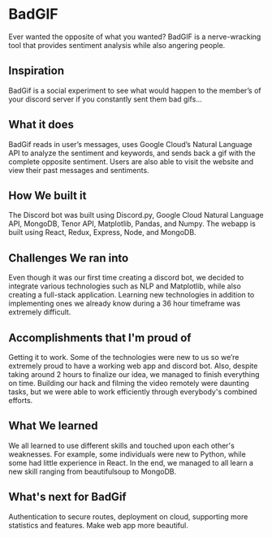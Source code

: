 # BadGIF
Ever wanted the opposite of what you wanted? BadGIF is a nerve-wracking tool that provides sentiment analysis while also angering people.

## Inspiration
BadGif is a social experiment to see what would happen to the member’s of your discord server if you constantly sent them bad gifs...

## What it does
BadGif reads in user’s messages, uses Google Cloud’s Natural Language API to analyze the sentiment and keywords, and sends back a gif with the complete opposite sentiment. Users are also able to visit the website and view their past messages and sentiments.

## How We built it
The Discord bot was built using Discord.py, Google Cloud Natural Language API, MongoDB, Tenor API, Matplotlib, Pandas, and Numpy. The webapp is built using React, Redux, Express, Node, and MongoDB.

## Challenges We ran into
Even though it was our first time creating a discord bot, we decided to integrate various technologies such as NLP and Matplotlib, while also creating a full-stack application. Learning new technologies in addition to implementing ones we already know during a 36 hour timeframe was extremely difficult.

## Accomplishments that I'm proud of
Getting it to work. Some of the technologies were new to us so we’re extremely proud to have a working web app and discord bot. Also, despite taking around 2 hours to finalize our idea, we managed to finish everything on time. Building our hack and filming the video remotely were daunting tasks, but we were able to work efficiently through everybody's combined efforts.

## What We learned
We all learned to use different skills and touched upon each other's weaknesses. For example, some individuals were new to Python, while some had little experience in React. In the end, we managed to all learn a new skill ranging from beautifulsoup to MongoDB.

## What's next for BadGif
Authentication to secure routes, deployment on cloud, supporting more statistics and features. Make web app more beautiful.
